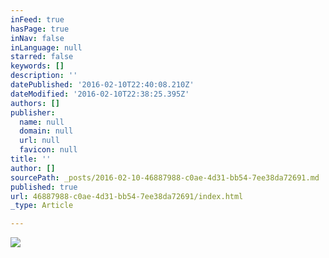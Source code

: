 ```yaml
---
inFeed: true
hasPage: true
inNav: false
inLanguage: null
starred: false
keywords: []
description: ''
datePublished: '2016-02-10T22:40:08.210Z'
dateModified: '2016-02-10T22:38:25.395Z'
authors: []
publisher:
  name: null
  domain: null
  url: null
  favicon: null
title: ''
author: []
sourcePath: _posts/2016-02-10-46887988-c0ae-4d31-bb54-7ee38da72691.md
published: true
url: 46887988-c0ae-4d31-bb54-7ee38da72691/index.html
_type: Article

---
```

![](https://the-grid-user-content.s3-us-west-2.amazonaws.com/f8393cb9-622f-4c92-bb9e-42ba1654ec05.jpg)